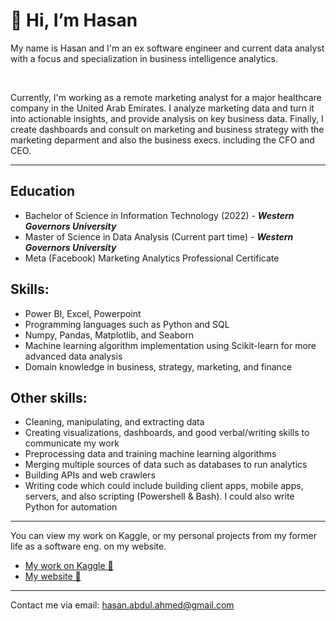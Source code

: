 # 👋 Hi, I’m Hasan
My name is Hasan and I'm an ex software engineer and current data analyst with a focus and specialization in business intelligence analytics.

<br />

Currently, I'm working as a remote marketing analyst for a major healthcare company in the United Arab Emirates. I analyze marketing data and turn it into actionable insights, and provide analysis on key business data. Finally, I create dashboards and consult on marketing and business strategy with the marketing deparment and also the business execs. including the CFO and CEO.

<hr />

## Education
- Bachelor of Science in Information Technology (2022) - ***Western Governors University***
- Master of Science in Data Analysis (Current part time) -  ***Western Governors University***
- Meta (Facebook) Marketing Analytics Professional Certificate

## Skills:
- Power BI, Excel, Powerpoint
- Programming languages such as Python and SQL
- Numpy, Pandas, Matplotlib, and Seaborn
- Machine learning algorithm implementation using Scikit-learn for more advanced data analysis
- Domain knowledge in business, strategy, marketing, and finance

## Other skills:
- Cleaning, manipulating, and extracting data
- Creating visualizations, dashboards, and good verbal/writing skills to communicate my work
- Preprocessing data and training machine learning algorithms 
- Merging multiple sources of data such as databases to run analytics
- Building APIs and web crawlers
- Writing code which could include building client apps, mobile apps, servers, and also scripting (Powershell & Bash). I could also write Python for automation

<hr />

You can view my work on Kaggle, or my personal projects from my former life as a software eng. on my website.
- [My work on Kaggle 🔗](https://www.kaggle.com/has9800)
- [My website 🔗](https://has9800.vercel.app/)

<hr />

Contact me via email: hasan.abdul.ahmed@gmail.com
